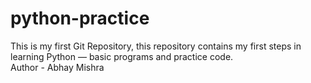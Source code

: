 # python-practice
This is my first Git Repository, this repository contains my first steps in learning Python — basic programs and practice code.
<br>
Author - Abhay Mishra
